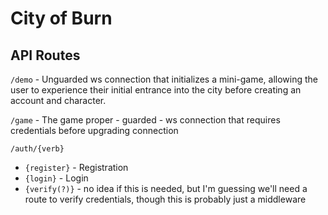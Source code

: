 # City of Burn

## API Routes

`/demo` - Unguarded ws connection that initializes a mini-game, allowing the user to experience their initial entrance into the city before creating an account and character.

`/game` - The game proper - guarded - ws connection that requires credentials before upgrading connection

`/auth/{verb}` 
  - `{register}` - Registration
  - `{login}` - Login
  - `{verify(?)}` - no idea if this is needed, but I'm guessing we'll need a route to verify credentials, though this is probably just a middleware